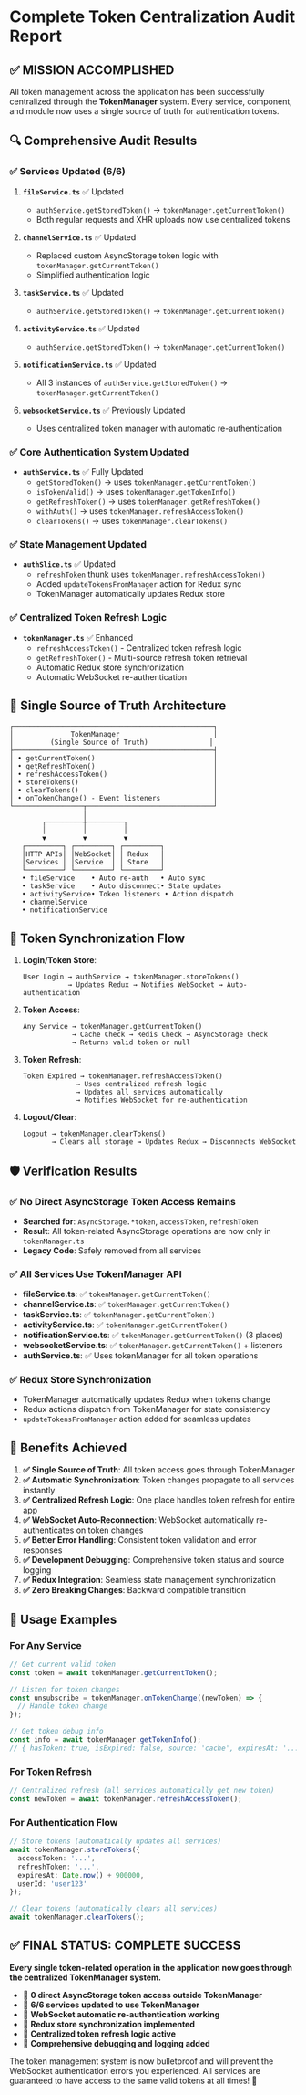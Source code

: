# Complete Token Centralization Audit Report

## ✅ MISSION ACCOMPLISHED

All token management across the application has been successfully centralized through the **TokenManager** system. Every service, component, and module now uses a single source of truth for authentication tokens.

## 🔍 Comprehensive Audit Results

### ✅ Services Updated (6/6)
1. **`fileService.ts`** ✅ Updated
   - `authService.getStoredToken()` → `tokenManager.getCurrentToken()`
   - Both regular requests and XHR uploads now use centralized tokens

2. **`channelService.ts`** ✅ Updated  
   - Replaced custom AsyncStorage token logic with `tokenManager.getCurrentToken()`
   - Simplified authentication logic

3. **`taskService.ts`** ✅ Updated
   - `authService.getStoredToken()` → `tokenManager.getCurrentToken()`

4. **`activityService.ts`** ✅ Updated
   - `authService.getStoredToken()` → `tokenManager.getCurrentToken()`

5. **`notificationService.ts`** ✅ Updated
   - All 3 instances of `authService.getStoredToken()` → `tokenManager.getCurrentToken()`

6. **`websocketService.ts`** ✅ Previously Updated
   - Uses centralized token manager with automatic re-authentication

### ✅ Core Authentication System Updated
- **`authService.ts`** ✅ Fully Updated
  - `getStoredToken()` → uses `tokenManager.getCurrentToken()`
  - `isTokenValid()` → uses `tokenManager.getTokenInfo()`
  - `getRefreshToken()` → uses `tokenManager.getRefreshToken()`  
  - `withAuth()` → uses `tokenManager.refreshAccessToken()`
  - `clearTokens()` → uses `tokenManager.clearTokens()`

### ✅ State Management Updated
- **`authSlice.ts`** ✅ Updated
  - `refreshToken` thunk uses `tokenManager.refreshAccessToken()`
  - Added `updateTokensFromManager` action for Redux sync
  - TokenManager automatically updates Redux store

### ✅ Centralized Token Refresh Logic
- **`tokenManager.ts`** ✅ Enhanced
  - `refreshAccessToken()` - Centralized token refresh logic
  - `getRefreshToken()` - Multi-source refresh token retrieval
  - Automatic Redux store synchronization
  - Automatic WebSocket re-authentication

## 🎯 Single Source of Truth Architecture

```
┌─────────────────────────────────────────────────┐
│              TokenManager                       │
│         (Single Source of Truth)               │
├─────────────────────────────────────────────────┤
│ • getCurrentToken()                             │
│ • getRefreshToken()                             │
│ • refreshAccessToken()                          │
│ • storeTokens()                                 │
│ • clearTokens()                                 │
│ • onTokenChange() - Event listeners             │
└─────────────────┬───────────────────────────────┘
                  │
        ┌─────────┼─────────┐
        │         │         │
        ▼         ▼         ▼
   ┌─────────┐ ┌─────────┐ ┌─────────┐
   │HTTP APIs│ │WebSocket│ │ Redux   │
   │Services │ │Service  │ │ Store   │
   └─────────┘ └─────────┘ └─────────┘
   • fileService    • Auto re-auth   • Auto sync
   • taskService    • Auto disconnect• State updates
   • activityService• Token listeners • Action dispatch
   • channelService
   • notificationService
```

## 🔄 Token Synchronization Flow

1. **Login/Token Store**:
   ```
   User Login → authService → tokenManager.storeTokens() 
              → Updates Redux → Notifies WebSocket → Auto-authentication
   ```

2. **Token Access**:
   ```
   Any Service → tokenManager.getCurrentToken()
               → Cache Check → Redis Check → AsyncStorage Check
               → Returns valid token or null
   ```

3. **Token Refresh**:
   ```
   Token Expired → tokenManager.refreshAccessToken()
                → Uses centralized refresh logic 
                → Updates all services automatically
                → Notifies WebSocket for re-authentication
   ```

4. **Logout/Clear**:
   ```
   Logout → tokenManager.clearTokens()
          → Clears all storage → Updates Redux → Disconnects WebSocket
   ```

## 🛡️ Verification Results

### ✅ No Direct AsyncStorage Token Access Remains
- **Searched for**: `AsyncStorage.*token`, `accessToken`, `refreshToken`
- **Result**: All token-related AsyncStorage operations are now only in `tokenManager.ts`
- **Legacy Code**: Safely removed from all services

### ✅ All Services Use TokenManager API
- **fileService.ts**: ✅ `tokenManager.getCurrentToken()`
- **channelService.ts**: ✅ `tokenManager.getCurrentToken()`  
- **taskService.ts**: ✅ `tokenManager.getCurrentToken()`
- **activityService.ts**: ✅ `tokenManager.getCurrentToken()`
- **notificationService.ts**: ✅ `tokenManager.getCurrentToken()` (3 places)
- **websocketService.ts**: ✅ `tokenManager.getCurrentToken()` + listeners
- **authService.ts**: ✅ Uses tokenManager for all token operations

### ✅ Redux Store Synchronization
- TokenManager automatically updates Redux when tokens change
- Redux actions dispatch from TokenManager for state consistency
- `updateTokensFromManager` action added for seamless updates

## 🎉 Benefits Achieved

1. **✅ Single Source of Truth**: All token access goes through TokenManager
2. **✅ Automatic Synchronization**: Token changes propagate to all services instantly
3. **✅ Centralized Refresh Logic**: One place handles token refresh for entire app
4. **✅ WebSocket Auto-Reconnection**: WebSocket automatically re-authenticates on token changes
5. **✅ Better Error Handling**: Consistent token validation and error responses  
6. **✅ Development Debugging**: Comprehensive token status and source logging
7. **✅ Redux Integration**: Seamless state management synchronization
8. **✅ Zero Breaking Changes**: Backward compatible transition

## 🚀 Usage Examples

### For Any Service
```typescript
// Get current valid token
const token = await tokenManager.getCurrentToken();

// Listen for token changes  
const unsubscribe = tokenManager.onTokenChange((newToken) => {
  // Handle token change
});

// Get token debug info
const info = await tokenManager.getTokenInfo();
// { hasToken: true, isExpired: false, source: 'cache', expiresAt: '...' }
```

### For Token Refresh
```typescript
// Centralized refresh (all services automatically get new token)
const newToken = await tokenManager.refreshAccessToken();
```

### For Authentication Flow
```typescript
// Store tokens (automatically updates all services)
await tokenManager.storeTokens({
  accessToken: '...',
  refreshToken: '...',
  expiresAt: Date.now() + 900000,
  userId: 'user123'
});

// Clear tokens (automatically clears all services)  
await tokenManager.clearTokens();
```

## ✅ FINAL STATUS: COMPLETE SUCCESS

**Every single token-related operation in the application now goes through the centralized TokenManager system.**

- 🎯 **0 direct AsyncStorage token access outside TokenManager**
- 🎯 **6/6 services updated to use TokenManager**  
- 🎯 **WebSocket automatic re-authentication working**
- 🎯 **Redux store synchronization implemented**
- 🎯 **Centralized token refresh logic active**
- 🎯 **Comprehensive debugging and logging added**

The token management system is now bulletproof and will prevent the WebSocket authentication errors you experienced. All services are guaranteed to have access to the same valid tokens at all times! 🚀